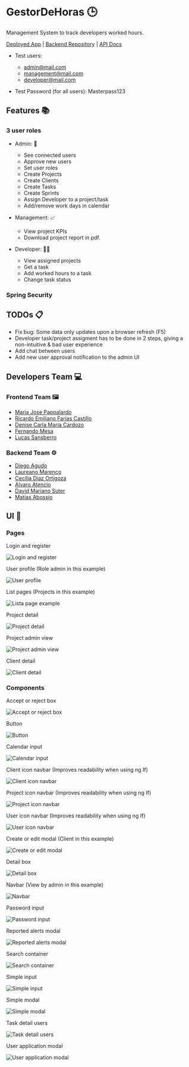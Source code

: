 # GestorDeHoras 🕒

Management System to track developers worked hours.

[Deployed App](https://horarios.matiabossio.com.ar/) | [Backend Repository](https://github.com/Agrossio/GestionHorariosBackend) | [API Docs](https://pokechallenge.matiabossio.com.ar:445/swagger-ui/#/)

- Test users:
  - admin@mail.com
  - management@mail.com
  - developer@mail.com
  

- Test Password (for all users): Masterpass123

## Features 📚

### 3 user roles
- Admin: 👮
  - See connected users
  - Approve new users
  - Set user roles
  - Create Projects
  - Create Clients
  - Create Tasks
  - Create Sprints
  - Assign Developer to a project/task
  - Add/remove work days in calendar


- Management: 📈
  - View project KPIs
  - Download project report in pdf.


- Developer: 👨‍🔧
  - View assigned projects
  - Get a task
  - Add worked hours to a task
  - Change task status

### Spring Security

## TODOs 📋

- Fix bug: Some data only updates upon a browser refresh (F5)  
- Developer task/project assigment has to be done in 2 steps, giving a non-intuitive & bad user experience
- Add chat between users
- Add new user approval notification to the admin UI


## Developers Team 💻 

### Frontend Team 🖼️
- [Maria Jose Pappalardo](https://www.linkedin.com/in/majopappalardo/)
- [Ricardo Emiliano Farias Castillo](https://www.linkedin.com/in/refc/)
- [Denise Carla María Cardozo](https://www.linkedin.com/in/denise-carla-maria-cardozo/)
- [Fernando Mesa](https://www.linkedin.com/in/fernando-mesa-673b54162/)
- [Lucas Sansberro](https://www.linkedin.com/in/lucas-sansberro/)

### Backend Team ⚙️
- [Diego Agudo](https://www.linkedin.com/in/agudodiego/)
- [Laureano Marenco](https://www.linkedin.com/in/laureano-marenco/)
- [Cecilia Diaz Ortigoza](https://www.linkedin.com/in/ceciliadiazortigoza/)
- [Alvaro Atencio](https://www.linkedin.com/in/alvaro-atencio/)
- [David Mariano Suter](https://www.linkedin.com/in/david-suter/)
- [Matias Abossio](https://www.linkedin.com/in/matiasabossio/)


## UI 🎨

### Pages

Login and register

![Login and register](./src/assets/readmePics/loginRegisterPage.png)

User profile (Role admin in this example)

![User profile](./src/assets/readmePics/profile.png)

List pages (Projects in this example)

![Lista page example](./src/assets/readmePics/listComponent.png)

Project detail

![Project detail](./src/assets/readmePics/projectDetail.png)

Project admin view

![Project admin view](./src/assets/readmePics/projectAdminView.png)

Client detail

![Client detail](./src/assets/readmePics/clientDetail.png)

### Components

Accept or reject box

![Accept or reject box](./src/assets/readmePics/acceptRejectBox.png)

Button

![Button](./src/assets/readmePics/button.png)

Calendar input

![Calendar input](./src/assets/readmePics/calendarInput.png)

Client icon navbar (Improves readability when using ng If)

![Client icon navbar](./src/assets/readmePics/clientIconNavbar.png)

Project icon navbar (Improves readability when using ng If)

![Project icon navbar](./src/assets/readmePics/projectIconNavbar.png)

User icon navbar (Improves readability when using ng If)

![User icon navbar](./src/assets/readmePics/userIconNavbar.png)

Create or edit modal (Client in this example)

![Create or edit modal](./src/assets/readmePics/createEditModal.png)

Detail box

![Detail box](./src/assets/readmePics/detailBox.png)

Navbar (View by admin in this example)

![Navbar](./src/assets/readmePics/navbar.png)

Password input

![Password input](./src/assets/readmePics/passwordInput.png)

Reported alerts modal

![Reported alerts modal](./src/assets/readmePics/reportedAlersModal.png)

Search container

![Search container](./src/assets/readmePics/searchContainer.png)

Simple input

![Simple input](./src/assets/readmePics/simpleInput.png)

Simple modal

![Simple modal](./src/assets/readmePics/simpleModal.png)

Task detail users

![Task detail users](./src/assets/readmePics/taskDetailUser.png)

User application modal

![User application modal](./src/assets/readmePics/userApplicationModal.png)
